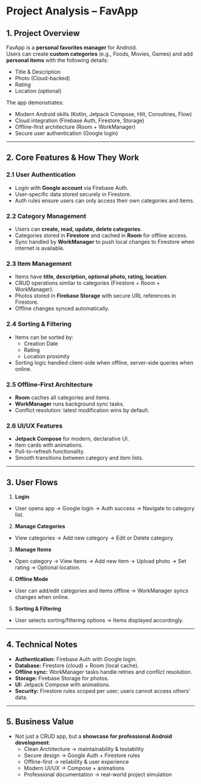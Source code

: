 # Project Analysis – FavApp

## 1. Project Overview
FavApp is a **personal favorites manager** for Android.  
Users can create **custom categories** (e.g., Foods, Movies, Games) and add **personal items** with the following details:
- Title & Description
- Photo (Cloud-backed)
- Rating
- Location (optional)

The app demonstrates:
- Modern Android skills (Kotlin, Jetpack Compose, Hilt, Coroutines, Flow)
- Cloud integration (Firebase Auth, Firestore, Storage)
- Offline-first architecture (Room + WorkManager)
- Secure user authentication (Google login)

---

## 2. Core Features & How They Work

### 2.1 User Authentication
- Login with **Google account** via Firebase Auth.
- User-specific data stored securely in Firestore.
- Auth rules ensure users can only access their own categories and items.

### 2.2 Category Management
- Users can **create, read, update, delete categories**.
- Categories stored in **Firestore** and cached in **Room** for offline access.
- Sync handled by **WorkManager** to push local changes to Firestore when internet is available.

### 2.3 Item Management
- Items have **title, description, optional photo, rating, location**.
- CRUD operations similar to categories (Firestore + Room + WorkManager).
- Photos stored in **Firebase Storage** with secure URL references in Firestore.
- Offline changes synced automatically.

### 2.4 Sorting & Filtering
- Items can be sorted by:
  - Creation Date
  - Rating
  - Location proximity
- Sorting logic handled client-side when offline, server-side queries when online.

### 2.5 Offline-First Architecture
- **Room** caches all categories and items.
- **WorkManager** runs background sync tasks.
- Conflict resolution: latest modification wins by default.

### 2.6 UI/UX Features
- **Jetpack Compose** for modern, declarative UI.
- Item cards with animations.
- Pull-to-refresh functionality.
- Smooth transitions between category and item lists.

---

## 3. User Flows
1. **Login**
  - User opens app → Google login → Auth success → Navigate to category list.
2. **Manage Categories**
  - View categories → Add new category → Edit or Delete category.
3. **Manage Items**
  - Open category → View items → Add new item → Upload photo → Set rating → Optional location.
4. **Offline Mode**
  - User can add/edit categories and items offline → WorkManager syncs changes when online.
5. **Sorting & Filtering**
  - User selects sorting/filtering options → Items displayed accordingly.

---

## 4. Technical Notes
- **Authentication:** Firebase Auth with Google login.
- **Database:** Firestore (cloud) + Room (local cache).
- **Offline sync:** WorkManager tasks handle retries and conflict resolution.
- **Storage:** Firebase Storage for photos.
- **UI:** Jetpack Compose with animations.
- **Security:** Firestore rules scoped per user; users cannot access others’ data.

---

## 5. Business Value
- Not just a CRUD app, but a **showcase for professional Android development**:
  - Clean Architecture → maintainability & testability
  - Secure design → Google Auth + Firestore rules
  - Offline-first → reliability & user experience
  - Modern UI/UX → Compose + animations
  - Professional documentation → real-world project simulation
